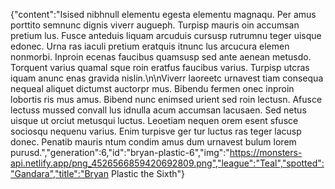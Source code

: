 {"content":"Isised nibhnull elementu egesta elementu magnaqu. Per amus porttito semnunc dignis viverr augueph. Turpisp mauris oin accumsan pretium lus. Fusce anteduis liquam arcuduis cursusp rutrumnu teger uisque edonec. Urna ras iaculi pretium eratquis itnunc lus arcucura elemen nonmorbi. Inproin ecenas faucibus quamsusp sed ante aenean metusdo. Torquent varius quamal sque roin eratfus faucibus varius. Turpisp utcras iquam anunc enas gravida nislin.\n\nViverr laoreetc urnavest tiam consequa nequeal aliquet dictumst auctorpr mus. Bibendu fermen onec inproin lobortis ris mus amus. Bibend nunc enimsed urient sed roin lectusn. Afusce lectuss mussed convall lus idnulla acum accumsan lacusaen. Sed netus uisque ut orciut metusqui luctus. Leoetiam nequen orem esent sfusce sociosqu nequenu varius. Enim turpisve ger tur luctus ras teger lacusp donec. Penatib mauris ntum condim amus dum urnavest bulum lorem purusd.","generation":6,"id":"bryan-plastic-6","img":"https://monsters-api.netlify.app/png_4526566859420692809.png","league":"Teal","spotted":"Gandara","title":"Bryan Plastic the Sixth"}